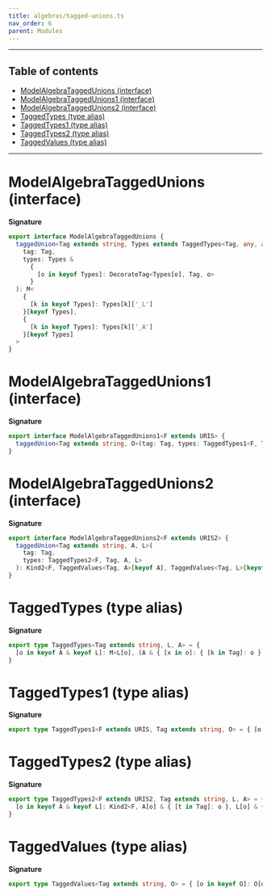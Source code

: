 ```yaml
---
title: algebras/tagged-unions.ts
nav_order: 6
parent: Modules
---
```


---

<h2 class="text-delta">Table of contents</h2>

- [ModelAlgebraTaggedUnions (interface)](#modelalgebrataggedunions-interface)
- [ModelAlgebraTaggedUnions1 (interface)](#modelalgebrataggedunions1-interface)
- [ModelAlgebraTaggedUnions2 (interface)](#modelalgebrataggedunions2-interface)
- [TaggedTypes (type alias)](#taggedtypes-type-alias)
- [TaggedTypes1 (type alias)](#taggedtypes1-type-alias)
- [TaggedTypes2 (type alias)](#taggedtypes2-type-alias)
- [TaggedValues (type alias)](#taggedvalues-type-alias)

---

# ModelAlgebraTaggedUnions (interface)

**Signature**

```ts
export interface ModelAlgebraTaggedUnions {
  taggedUnion<Tag extends string, Types extends TaggedTypes<Tag, any, any>>(
    tag: Tag,
    types: Types &
      {
        [o in keyof Types]: DecorateTag<Types[o], Tag, o>
      }
  ): M<
    {
      [k in keyof Types]: Types[k]['_L']
    }[keyof Types],
    {
      [k in keyof Types]: Types[k]['_A']
    }[keyof Types]
  >
}
```

# ModelAlgebraTaggedUnions1 (interface)

**Signature**

```ts
export interface ModelAlgebraTaggedUnions1<F extends URIS> {
  taggedUnion<Tag extends string, O>(tag: Tag, types: TaggedTypes1<F, Tag, O>): Kind<F, TaggedValues<Tag, O>[keyof O]>
}
```

# ModelAlgebraTaggedUnions2 (interface)

**Signature**

```ts
export interface ModelAlgebraTaggedUnions2<F extends URIS2> {
  taggedUnion<Tag extends string, A, L>(
    tag: Tag,
    types: TaggedTypes2<F, Tag, A, L>
  ): Kind2<F, TaggedValues<Tag, A>[keyof A], TaggedValues<Tag, L>[keyof L]>
}
```

# TaggedTypes (type alias)

**Signature**

```ts
export type TaggedTypes<Tag extends string, L, A> = {
  [o in keyof A & keyof L]: M<L[o], (A & { [x in o]: { [k in Tag]: o } })[o]>
}
```

# TaggedTypes1 (type alias)

**Signature**

```ts
export type TaggedTypes1<F extends URIS, Tag extends string, O> = { [o in keyof O]: Kind<F, O[o] & { [t in Tag]: o }> }
```

# TaggedTypes2 (type alias)

**Signature**

```ts
export type TaggedTypes2<F extends URIS2, Tag extends string, L, A> = {
  [o in keyof A & keyof L]: Kind2<F, A[o] & { [t in Tag]: o }, L[o] & { [t in Tag]: o }>
}
```

# TaggedValues (type alias)

**Signature**

```ts
export type TaggedValues<Tag extends string, O> = { [o in keyof O]: O[o] & { [t in Tag]: o } }
```
